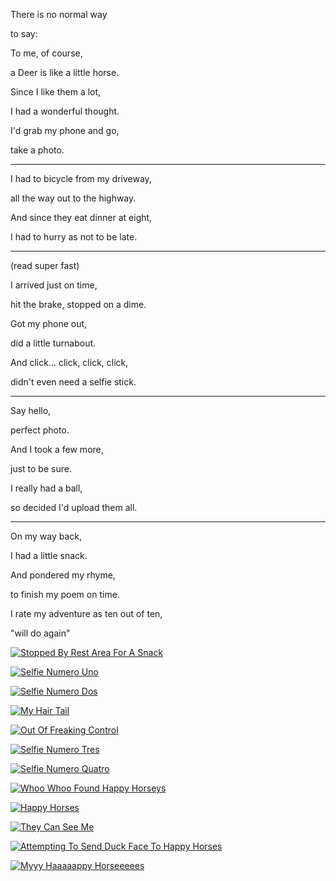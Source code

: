 There is no normal way

to say:

To me, of course,

a Deer is like a little horse.

Since I like them a lot,

I had a wonderful thought.

I'd grab my phone and go,

take a photo.

---

I had to bicycle from my driveway,

all the way out to the highway.

And since they eat dinner at eight,

I had to hurry as not to be late.

---

(read super fast)

I arrived just on time,

hit the brake, stopped on a dime.

Got my phone out,

did a little turnabout.

And click... click, click, click,

didn't even need a selfie stick.

---

Say hello,

perfect photo.

And I took a few more,

just to be sure.

I really had a ball,

so decided I'd upload them all.

---

On my way back,

I had a little snack.

And pondered my rhyme,

to finish my poem on time.

I rate my adventure as ten out of ten,

"will do again"

[![Stopped By Rest Area For A Snack](files/poetry-0473-photo-01.jpg)](files/xl-poetry-0473-photo-01.jpg "Stopped By Rest Area For A Snack")

[![Selfie Numero Uno](files/poetry-0473-photo-02.jpg)](files/xl-poetry-0473-photo-02.jpg "Selfie Numero Uno")

[![Selfie Numero Dos](files/poetry-0473-photo-03.jpg)](files/xl-poetry-0473-photo-03.jpg "Selfie Numero Dos")

[![My Hair Tail](files/poetry-0473-photo-04.jpg)](files/xl-poetry-0473-photo-04.jpg "My Hair Tail")

[![Out Of Freaking Control](files/poetry-0473-photo-05.jpg)](files/xl-poetry-0473-photo-05.jpg "Out Of Freaking Control")

[![Selfie Numero Tres](files/poetry-0473-photo-06.jpg)](files/xl-poetry-0473-photo-06.jpg "Selfie Numero Tres")

[![Selfie Numero Quatro](files/poetry-0473-photo-07.jpg)](files/xl-poetry-0473-photo-07.jpg "Selfie Numero Quatro")

[![Whoo Whoo Found Happy Horseys](files/poetry-0473-photo-08.jpg)](files/xl-poetry-0473-photo-08.jpg "Whoo Whoo Found Happy Horseys")

[![Happy Horses](files/poetry-0473-photo-09.jpg)](files/xl-poetry-0473-photo-09.jpg "Happy Horses")

[![They Can See Me](files/poetry-0473-photo-10.jpg)](files/xl-poetry-0473-photo-10.jpg "They Can See Me")

[![Attempting To Send Duck Face To Happy Horses](files/poetry-0473-photo-11.jpg)](files/xl-poetry-0473-photo-11.jpg "Attempting To Send Duck Face To Happy Horses")

[![Myyy Haaaaappy Horseeeees](files/poetry-0473-photo-12.jpg)](files/xl-poetry-0473-photo-12.jpg "Myyy Haaaaappy Horseeeees")
